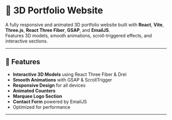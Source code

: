 # 🌟 3D Portfolio Website

A fully responsive and animated 3D portfolio website built with **React**, **Vite**, **Three.js**, **React Three Fiber**, **GSAP**, and **EmailJS**.  
Features 3D models, smooth animations, scroll-triggered effects, and interactive sections.

---

## 🚀 Features

- **Interactive 3D Models** using React Three Fiber & Drei
- **Smooth Animations** with GSAP & ScrollTrigger
- **Responsive Design** for all devices
- **Animated Counters**
- **Marquee Logo Section**
- **Contact Form** powered by EmailJS
- Optimized for performance

---


